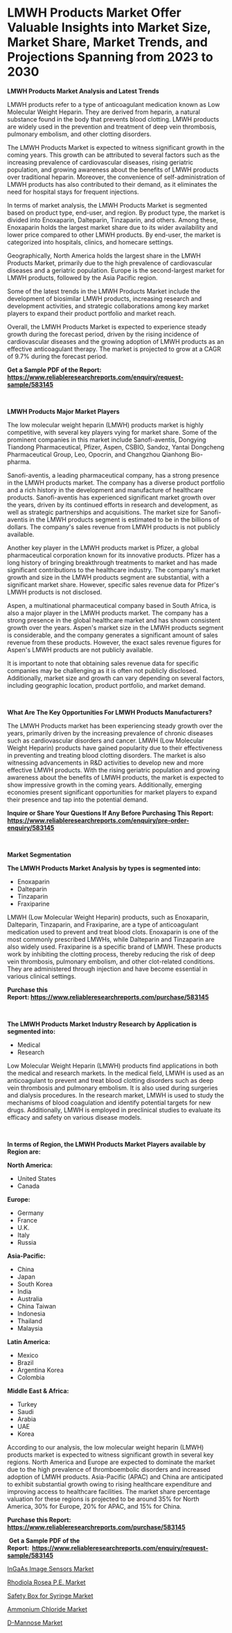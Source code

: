 <p><h1>LMWH Products Market Offer Valuable Insights into Market Size, Market Share, Market Trends, and Projections Spanning from 2023 to 2030</h1></p><p><strong>LMWH Products Market Analysis and Latest Trends</strong></p>
<p><p>LMWH products refer to a type of anticoagulant medication known as Low Molecular Weight Heparin. They are derived from heparin, a natural substance found in the body that prevents blood clotting. LMWH products are widely used in the prevention and treatment of deep vein thrombosis, pulmonary embolism, and other clotting disorders.</p><p>The LMWH Products Market is expected to witness significant growth in the coming years. This growth can be attributed to several factors such as the increasing prevalence of cardiovascular diseases, rising geriatric population, and growing awareness about the benefits of LMWH products over traditional heparin. Moreover, the convenience of self-administration of LMWH products has also contributed to their demand, as it eliminates the need for hospital stays for frequent injections.</p><p>In terms of market analysis, the LMWH Products Market is segmented based on product type, end-user, and region. By product type, the market is divided into Enoxaparin, Dalteparin, Tinzaparin, and others. Among these, Enoxaparin holds the largest market share due to its wider availability and lower price compared to other LMWH products. By end-user, the market is categorized into hospitals, clinics, and homecare settings.</p><p>Geographically, North America holds the largest share in the LMWH Products Market, primarily due to the high prevalence of cardiovascular diseases and a geriatric population. Europe is the second-largest market for LMWH products, followed by the Asia Pacific region.</p><p>Some of the latest trends in the LMWH Products Market include the development of biosimilar LMWH products, increasing research and development activities, and strategic collaborations among key market players to expand their product portfolio and market reach.</p><p>Overall, the LMWH Products Market is expected to experience steady growth during the forecast period, driven by the rising incidence of cardiovascular diseases and the growing adoption of LMWH products as an effective anticoagulant therapy. The market is projected to grow at a CAGR of 9.7% during the forecast period.</p></p>
<p><strong>Get a Sample PDF of the Report:&nbsp; <a href="https://www.reliableresearchreports.com/enquiry/request-sample/583145">https://www.reliableresearchreports.com/enquiry/request-sample/583145</a></strong></p>
<p>&nbsp;</p>
<p><strong>LMWH Products Major Market Players</strong></p>
<p><p>The low molecular weight heparin (LMWH) products market is highly competitive, with several key players vying for market share. Some of the prominent companies in this market include Sanofi-aventis, Dongying Tiandong Pharmaceutical, Pfizer, Aspen, CSBIO, Sandoz, Yantai Dongcheng Pharmaceutical Group, Leo, Opocrin, and Changzhou Qianhong Bio-pharma.</p><p>Sanofi-aventis, a leading pharmaceutical company, has a strong presence in the LMWH products market. The company has a diverse product portfolio and a rich history in the development and manufacture of healthcare products. Sanofi-aventis has experienced significant market growth over the years, driven by its continued efforts in research and development, as well as strategic partnerships and acquisitions. The market size for Sanofi-aventis in the LMWH products segment is estimated to be in the billions of dollars. The company's sales revenue from LMWH products is not publicly available.</p><p>Another key player in the LMWH products market is Pfizer, a global pharmaceutical corporation known for its innovative products. Pfizer has a long history of bringing breakthrough treatments to market and has made significant contributions to the healthcare industry. The company's market growth and size in the LMWH products segment are substantial, with a significant market share. However, specific sales revenue data for Pfizer's LMWH products is not disclosed.</p><p>Aspen, a multinational pharmaceutical company based in South Africa, is also a major player in the LMWH products market. The company has a strong presence in the global healthcare market and has shown consistent growth over the years. Aspen's market size in the LMWH products segment is considerable, and the company generates a significant amount of sales revenue from these products. However, the exact sales revenue figures for Aspen's LMWH products are not publicly available.</p><p>It is important to note that obtaining sales revenue data for specific companies may be challenging as it is often not publicly disclosed. Additionally, market size and growth can vary depending on several factors, including geographic location, product portfolio, and market demand.</p></p>
<p>&nbsp;</p>
<p><strong>What Are The Key Opportunities For LMWH Products Manufacturers?</strong></p>
<p><p>The LMWH Products market has been experiencing steady growth over the years, primarily driven by the increasing prevalence of chronic diseases such as cardiovascular disorders and cancer. LMWH (Low Molecular Weight Heparin) products have gained popularity due to their effectiveness in preventing and treating blood clotting disorders. The market is also witnessing advancements in R&D activities to develop new and more effective LMWH products. With the rising geriatric population and growing awareness about the benefits of LMWH products, the market is expected to show impressive growth in the coming years. Additionally, emerging economies present significant opportunities for market players to expand their presence and tap into the potential demand.</p></p>
<p><strong>Inquire or Share Your Questions If Any Before Purchasing This Report: <a href="https://www.reliableresearchreports.com/enquiry/pre-order-enquiry/583145">https://www.reliableresearchreports.com/enquiry/pre-order-enquiry/583145</a></strong></p>
<p>&nbsp;</p>
<p><strong>Market Segmentation</strong></p>
<p><strong>The LMWH Products Market Analysis by types is segmented into:</strong></p>
<p><ul><li>Enoxaparin</li><li>Dalteparin</li><li>Tinzaparin</li><li>Fraxiparine</li></ul></p>
<p><p>LMWH (Low Molecular Weight Heparin) products, such as Enoxaparin, Dalteparin, Tinzaparin, and Fraxiparine, are a type of anticoagulant medication used to prevent and treat blood clots. Enoxaparin is one of the most commonly prescribed LMWHs, while Dalteparin and Tinzaparin are also widely used. Fraxiparine is a specific brand of LMWH. These products work by inhibiting the clotting process, thereby reducing the risk of deep vein thrombosis, pulmonary embolism, and other clot-related conditions. They are administered through injection and have become essential in various clinical settings.</p></p>
<p><strong>Purchase this Report:&nbsp;<a href="https://www.reliableresearchreports.com/purchase/583145">https://www.reliableresearchreports.com/purchase/583145</a></strong></p>
<p>&nbsp;</p>
<p><strong>The LMWH Products Market Industry Research by Application is segmented into:</strong></p>
<p><ul><li>Medical</li><li>Research</li></ul></p>
<p><p>Low Molecular Weight Heparin (LMWH) products find applications in both the medical and research markets. In the medical field, LMWH is used as an anticoagulant to prevent and treat blood clotting disorders such as deep vein thrombosis and pulmonary embolism. It is also used during surgeries and dialysis procedures. In the research market, LMWH is used to study the mechanisms of blood coagulation and identify potential targets for new drugs. Additionally, LMWH is employed in preclinical studies to evaluate its efficacy and safety on various disease models.</p></p>
<p>&nbsp;</p>
<p><strong>In terms of Region, the LMWH Products Market Players available by Region are:</strong></p>
<p>
    <p> <strong> North America: </strong>
        <ul>
            <li>United States</li>
            <li>Canada</li>
        </ul>
        </p> 
    <p> <strong> Europe: </strong>
        <ul>
            <li>Germany</li>
            <li>France</li>
            <li>U.K.</li>
            <li>Italy</li>
            <li>Russia</li>
        </ul>
        </p> 
    <p> <strong> Asia-Pacific: </strong>
        <ul>
            <li>China</li>
            <li>Japan</li>
            <li>South Korea</li>
            <li>India</li>
            <li>Australia</li>
            <li>China Taiwan</li>
            <li>Indonesia</li>
            <li>Thailand</li>
            <li>Malaysia</li>
        </ul>
        </p> 
    <p> <strong> Latin America: </strong>
        <ul>
            <li>Mexico</li>
            <li>Brazil</li>
            <li>Argentina Korea</li>
            <li>Colombia</li>
        </ul>
        </p> 
    <p> <strong> Middle East & Africa: </strong>
        <ul>
            <li>Turkey</li>
            <li>Saudi</li>
            <li>Arabia</li>
            <li>UAE</li>
            <li>Korea</li>
        </ul>
    </p>
    </p>
<p><p>According to our analysis, the low molecular weight heparin (LMWH) products market is expected to witness significant growth in several key regions. North America and Europe are expected to dominate the market due to the high prevalence of thromboembolic disorders and increased adoption of LMWH products. Asia-Pacific (APAC) and China are anticipated to exhibit substantial growth owing to rising healthcare expenditure and improving access to healthcare facilities. The market share percentage valuation for these regions is projected to be around 35% for North America, 30% for Europe, 20% for APAC, and 15% for China.</p></p>
<p><strong>Purchase this Report: <a href="https://www.reliableresearchreports.com/purchase/583145">https://www.reliableresearchreports.com/purchase/583145</a></strong></p>
<p>&nbsp;<strong>Get a Sample PDF of the Report:&nbsp;&nbsp;<a href="https://www.reliableresearchreports.com/enquiry/request-sample/583145">https://www.reliableresearchreports.com/enquiry/request-sample/583145</a></strong></p>
<p><strong></strong></p>
<p><p><a href="https://medium.com/@beauhagenes2023/ingaas-image-sensors-market-size-growth-forecast-2023-2030-9b6c54ee6d13">InGaAs Image Sensors Market</a></p><p><a href="https://www.linkedin.com/pulse/rhodiola-rosea-pe-market-size-share-global-analysis-report/">Rhodiola Rosea P.E. Market</a></p><p><a href="https://github.com/kipkeeva/Market-Research-Report-List-1/blob/main/safety-box-for-syringe-market.md">Safety Box for Syringe Market</a></p><p><a href="https://medium.com/@oletawunsch/ammonium-chloride-market-size-growth-forecast-2023-2030-076fbcf3b0f1">Ammonium Chloride Market</a></p><p><a href="https://www.linkedin.com/pulse/d-mannose-market-share-amp-new-trends-analysis-report/">D-Mannose Market</a></p></p>
